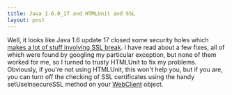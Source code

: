 ```yaml
---
title: Java 1.6.0_17 and HTMLUnit and SSL
layout: post
---
```

Well, it looks like Java 1.6 update 17 closed some security holes which [makes a lot of stuff involving SSL break](http://forums.sun.com/thread.jspa?threadID=5415963).  I have read about a few fixes, all of which were found by googling my particular exception, but none of them worked for me, so I turned to trusty HTMLUnit to fix my problems.  Obviously, if you're not using HTMLUnit, this won't help you, but if you are, you can turn off the checking of SSL certificates using the handy setUseInsecureSSL method on your [WebClient](http://www.netlikon.de/docs/javadoc-htmlunit/htmlunit-2.1/com/gargoylesoftware/htmlunit/WebClient.html) object.

